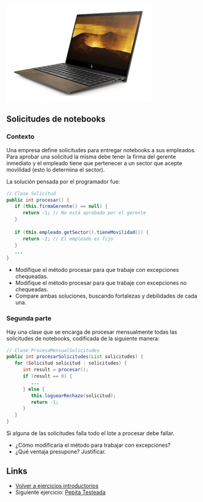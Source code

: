 ![notebooks](../images/notebooks.jpg)

## Solicitudes de notebooks

### Contexto

Una empresa define solicitudes para entregar notebooks a sus empleados. Para aprobar una solicitud la misma debe tener la firma del gerente inmediato y el empleado tiene que pertenecer a un sector que acepte movilidad (esto lo determina el sector).

La solución pensada por el programador fue:

```java
// Clase Solicitud 
public int procesar() {
   if (this.firmaGerente() == null) {
      return -1; // No está aprobado por el gerente
   }

   if (this.empleado.getSector().tieneMovilidad()) {
      return -2; // El empleado es fijo
   }
   ...
}
```

- Modifique el método procesar para que trabaje con excepciones chequeadas.
- Modifique el método procesar para que trabaje con excepciones no chequeadas.
- Compare ambas soluciones, buscando fortalezas y debilidades de cada una.

### Segunda parte

Hay una clase que se encarga de procesar mensualmente todas las solicitudes de notebooks, codificada de la siguiente manera: 

```java
// Clase ProcesoMensualSolicitudes
public int procesarSolicitudes(List solicitudes) {
   for (Solicitud solicitud : solicitudes) {
      int result = procesar();
      if (result == 0) {
         ...
      } else {
         this.loguearRechazo(solicitud);
         return -1;
      }
   }
}
```

Si alguna de las solicitudes falla todo el lote a procesar debe fallar.

- ¿Cómo modificaría el método para trabajar con excepciones?
- ¿Qué ventaja presupone? Justificar.

## Links

- [Volver a ejercicios introductorios](index.md)
- Siguiente ejercicio: [Pepita Testeada](pepitaTesteada.md)